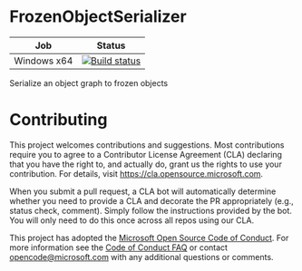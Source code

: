# FrozenObjectSerializer

| Job         | Status |
| ---         | ------ |     
| Windows x64 | [![Build status](https://dev.azure.com/ms/FrozenObjects/_apis/build/status/Frozen%20Object%20Toolchain%20Windows%20X64)](https://dev.azure.com/ms/FrozenObjects/_build?definitionId=156) |

Serialize an object graph to frozen objects

# Contributing

This project welcomes contributions and suggestions.  Most contributions require you to agree to a
Contributor License Agreement (CLA) declaring that you have the right to, and actually do, grant us
the rights to use your contribution. For details, visit https://cla.opensource.microsoft.com.

When you submit a pull request, a CLA bot will automatically determine whether you need to provide
a CLA and decorate the PR appropriately (e.g., status check, comment). Simply follow the instructions
provided by the bot. You will only need to do this once across all repos using our CLA.

This project has adopted the [Microsoft Open Source Code of Conduct](https://opensource.microsoft.com/codeofconduct/).
For more information see the [Code of Conduct FAQ](https://opensource.microsoft.com/codeofconduct/faq/) or
contact [opencode@microsoft.com](mailto:opencode@microsoft.com) with any additional questions or comments.